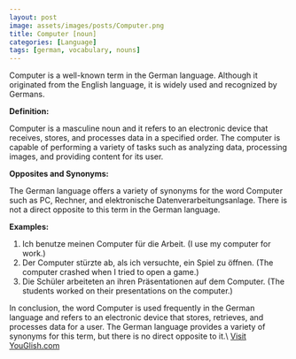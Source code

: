 ```yaml
---
layout: post
image: assets/images/posts/Computer.png
title: Computer [noun]
categories: [Language]
tags: [german, vocabulary, nouns]
---
```


Computer is a well-known term in the German language. Although it originated from the English language, it is widely used and recognized by Germans. 

**Definition:**

Computer is a masculine noun and it refers to an electronic device that receives, stores, and processes data in a specified order. The computer is capable of performing a variety of tasks such as analyzing data, processing images, and providing content for its user.

**Opposites and Synonyms:**

The German language offers a variety of synonyms for the word Computer such as PC, Rechner, and elektronische Datenverarbeitungsanlage. There is not a direct opposite to this term in the German language.

**Examples:**

1. Ich benutze meinen Computer für die Arbeit. (I use my computer for work.)
2. Der Computer stürzte ab, als ich versuchte, ein Spiel zu öffnen. (The computer crashed when I tried to open a game.)
3. Die Schüler arbeiteten an ihren Präsentationen auf dem Computer. (The students worked on their presentations on the computer.)

In conclusion, the word Computer is used frequently in the German language and refers to an electronic device that stores, retrieves, and processes data for a user. The German language provides a variety of synonyms for this term, but there is no direct opposite to it.\ <a id="yg-widget-0" class="youglish-widget" data-query="Computer" data-lang="german" data-components="8412" data-auto-start="0" data-bkg-color="theme_light" data-title="How%20to%20pronounce%20Computer%20in%20German"  rel="nofollow" href="https://youglish.com">Visit YouGlish.com</a><script async src="https://youglish.com/public/emb/widget.js" charset="utf-8"></script>